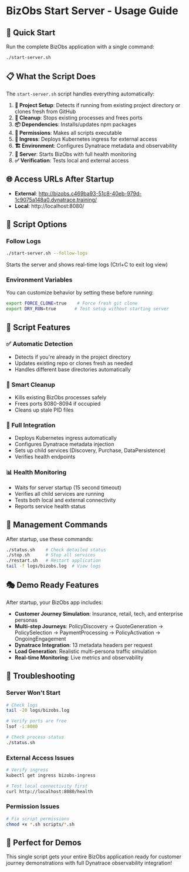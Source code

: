 # BizObs Start Server - Usage Guide

## 🚀 Quick Start

Run the complete BizObs application with a single command:

```bash
./start-server.sh
```

## 📋 What the Script Does

The `start-server.sh` script handles everything automatically:

1. **📂 Project Setup**: Detects if running from existing project directory or clones fresh from GitHub
2. **🧹 Cleanup**: Stops existing processes and frees ports
3. **📦 Dependencies**: Installs/updates npm packages
4. **🔧 Permissions**: Makes all scripts executable
5. **📡 Ingress**: Deploys Kubernetes ingress for external access
6. **🏗️ Environment**: Configures Dynatrace metadata and observability
7. **🚀 Server**: Starts BizObs with full health monitoring
8. **✅ Verification**: Tests local and external access

## 🌐 Access URLs After Startup

- **External**: http://bizobs.c469ba93-51c8-40eb-979d-1c9075a148a0.dynatrace.training/
- **Local**: http://localhost:8080/

## 🔧 Script Options

### Follow Logs
```bash
./start-server.sh --follow-logs
```
Starts the server and shows real-time logs (Ctrl+C to exit log view)

### Environment Variables
You can customize behavior by setting these before running:

```bash
export FORCE_CLONE=true    # Force fresh git clone
export DRY_RUN=true       # Test setup without starting server
```

## 🎯 Script Features

### ✅ Automatic Detection
- Detects if you're already in the project directory
- Updates existing repo or clones fresh as needed
- Handles different base directories automatically

### 🧹 Smart Cleanup
- Kills existing BizObs processes safely
- Frees ports 8080-8094 if occupied
- Cleans up stale PID files

### 🔗 Full Integration
- Deploys Kubernetes ingress automatically
- Configures Dynatrace metadata injection
- Sets up child services (Discovery, Purchase, DataPersistence)
- Verifies health endpoints

### 📊 Health Monitoring
- Waits for server startup (15 second timeout)
- Verifies all child services are running
- Tests both local and external connectivity
- Reports service health status

## 🔄 Management Commands

After startup, use these commands:

```bash
./status.sh    # Check detailed status
./stop.sh      # Stop all services
./restart.sh   # Restart application
tail -f logs/bizobs.log  # View logs
```

## 🎭 Demo Ready Features

After startup, your BizObs app includes:

- **Customer Journey Simulation**: Insurance, retail, tech, and enterprise personas
- **Multi-step Journeys**: PolicyDiscovery → QuoteGeneration → PolicySelection → PaymentProcessing → PolicyActivation → OngoingEngagement
- **Dynatrace Integration**: 13 metadata headers per request
- **Load Generation**: Realistic multi-persona traffic simulation
- **Real-time Monitoring**: Live metrics and observability

## 🚨 Troubleshooting

### Server Won't Start
```bash
# Check logs
tail -20 logs/bizobs.log

# Verify ports are free
lsof -i:8080

# Check process status
./status.sh
```

### External Access Issues
```bash
# Verify ingress
kubectl get ingress bizobs-ingress

# Test local connectivity first
curl http://localhost:8080/health
```

### Permission Issues
```bash
# Fix script permissions
chmod +x *.sh scripts/*.sh
```

## 🎯 Perfect for Demos

This single script gets your entire BizObs application ready for customer journey demonstrations with full Dynatrace observability integration!